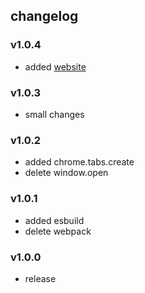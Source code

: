 ## changelog

### v1.0.4

- added [website](https://omu-beta.vercel.app)

### v1.0.3

- small changes

### v1.0.2

- added chrome.tabs.create
- delete window.open

### v1.0.1

- added esbuild
- delete webpack

### v1.0.0

- release
